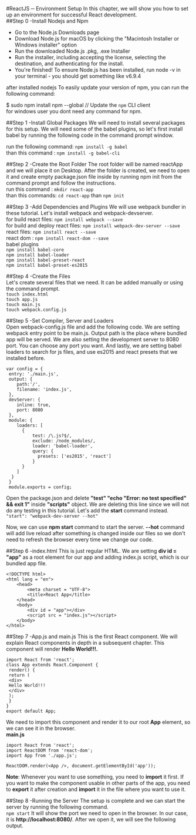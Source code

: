 #ReactJS ─ Environment Setup 
In this chapter, we will show you how to set up an environment for successful React
development.  
##Step 0 -Install Nodejs and Npm
- Go to the Node.js Downloads page
- Download Node.js for macOS by clicking the "Macintosh Installer or Windows installer" option
- Run the downloaded Node.js .pkg, .exe Installer
- Run the installer, including accepting the license, selecting the destination, and authenticating for the install.
- You're finished! To ensure Node.js has been installed, run node -v in your terminal - you should get something like v6.9.4
               
after installed nodejs To easily update your version of npm, you can run the following command:
                       
$ sudo npm install npm --global // Update the `npm` CLI client   
for windows user you dont need any command for npm.
 

##Step 1 -Install Global Packages
We will need to install several packages for this setup. We will need some of the babel
plugins, so let's first install babel by running the following code in the command
prompt window.  

run the following command: `npm install -g babel`  
than this command : `npm install -g babel-cli`  

##Step 2 -Create the Root Folder 
The root folder will be named reactApp and we will place it on Desktop. After the folder
is created, we need to open it and create empty package.json file inside by running npm
init from the command prompt and follow the instructions.   
run this command : `mkdir react-app`  
than this commands: `cd react-app` than `npm init`  

##Step 3 -Add Dependencies and Plugins 
We will use webpack bundler in these tutorial. Let's install webpack and webpack-devserver.  
for build react files: `npm install webpack --save`  
for build and deploy react files: `npm install webpack-dev-server --save`  
react files: `npm install react --save`  
react dom : `npm install react-dom --save`  
babel plugins  
`npm install babel-core`  
`npm install babel-loader`  
`npm install babel-preset-react`  
`npm install babel-preset-es2015`  

##Step 4 -Create the Files  
Let's create several files that we need. It can be added manually or using the command
prompt.  
`touch index.html`  
`touch app.js`  
`touch main.js`  
`touch webpack.config.js`  
  
##Step 5 -Set Compiler, Server and Loaders  
Open webpack-config.js file and add the following code. We are setting webpack entry
point to be main.js. Output path is the place where bundled app will be served. We are
also setting the development server to 8080 port. You can choose any port you want.
And lastly, we are setting babel loaders to search for js files, and use es2015 and react
presets that we installed before.  
```
var config = {
 entry: './main.js',
 output: {
    path:'/',
    filename: 'index.js',
 },
 devServer: {
    inline: true,
    port: 8080
 },
 module: {
    loaders: [
      {
          test: /\.js?$/,
          exclude: /node_modules/,
          loader: 'babel-loader',
          query: {
            presets: ['es2015', 'react']
          }
      }
    ]
  }
 }
 module.exports = config;
 ```
Open the package.json and delete **"test" "echo \"Error: no test specified\" && exit
1"** inside **"scripts"** object. We are deleting this line since we will not do any testing in this
tutorial. Let's add the **start** command instead.  
`"start": "webpack-dev-server --hot"`  

Now, we can use **npm start** command to start the server. **--hot** command will add live
reload after something is changed inside our files so we don't need to refresh the browser
every time we change our code.  

##Step 6 -index.html
This is just regular HTML. We are setting **div id = "app"** as a root element for our app
and adding index.js script, which is our bundled app file.  
```
<!DOCTYPE html>
<html lang = "en">
    <head>
        <meta charset = "UTF-8">
        <title>React App</title>
    </head>
    <body>
        <div id = "app"></div>
        <script src = "index.js"></script>
    </body>
</html>
 ```
##Step 7 -App.js and main.js 
This is the first React component. We will explain React components in depth in a
subsequent chapter. This component will render **Hello World!!!.**  
```
import React from 'react';
class App extends React.Component {
 render() {
 return (
 <div>
 Hello World!!!
 </div>
 );
 }
}
export default App;
```
We need to import this component and render it to our root **App** element, so we can see
it in the browser.  
**main.js**  
``` 
import React from 'react';
import ReactDOM from 'react-dom';
import App from './app.js';

ReactDOM.render(<App />, document.getElementById('app'));
```
**Note**: Whenever you want to use something, you need to **import** it first. If you want to
make the component usable in other parts of the app, you need to **export** it after creation
and **import** it in the file where you want to use it.  

##Step 8 -Running the Server
The setup is complete and we can start the server by running the following command.  
`npm start` 
It will show the port we need to open in the browser. In our case, it is
**http://localhost:8080/**. After we open it, we will see the following output.